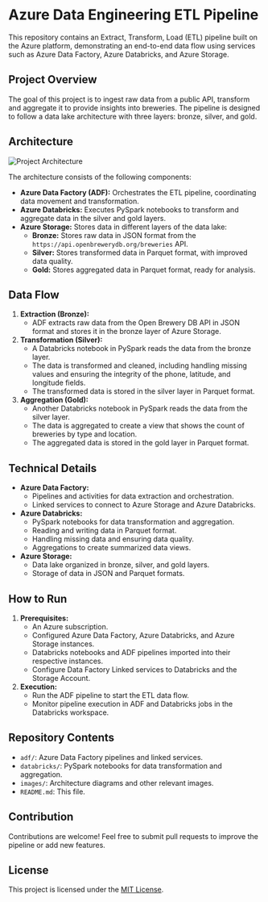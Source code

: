 # Azure Data Engineering ETL Pipeline

This repository contains an Extract, Transform, Load (ETL) pipeline built on the Azure platform, demonstrating an end-to-end data flow using services such as Azure Data Factory, Azure Databricks, and Azure Storage.

## Project Overview

The goal of this project is to ingest raw data from a public API, transform and aggregate it to provide insights into breweries. The pipeline is designed to follow a data lake architecture with three layers: bronze, silver, and gold.

## Architecture

![Project Architecture](link_to_your_architecture_image_here.png)

The architecture consists of the following components:

* **Azure Data Factory (ADF):** Orchestrates the ETL pipeline, coordinating data movement and transformation.
* **Azure Databricks:** Executes PySpark notebooks to transform and aggregate data in the silver and gold layers.
* **Azure Storage:** Stores data in different layers of the data lake:
    * **Bronze:** Stores raw data in JSON format from the `https://api.openbrewerydb.org/breweries` API.
    * **Silver:** Stores transformed data in Parquet format, with improved data quality.
    * **Gold:** Stores aggregated data in Parquet format, ready for analysis.

## Data Flow

1.  **Extraction (Bronze):**
    * ADF extracts raw data from the Open Brewery DB API in JSON format and stores it in the bronze layer of Azure Storage.
2.  **Transformation (Silver):**
    * A Databricks notebook in PySpark reads the data from the bronze layer.
    * The data is transformed and cleaned, including handling missing values and ensuring the integrity of the phone, latitude, and longitude fields.
    * The transformed data is stored in the silver layer in Parquet format.
3.  **Aggregation (Gold):**
    * Another Databricks notebook in PySpark reads the data from the silver layer.
    * The data is aggregated to create a view that shows the count of breweries by type and location.
    * The aggregated data is stored in the gold layer in Parquet format.

## Technical Details

* **Azure Data Factory:**
    * Pipelines and activities for data extraction and orchestration.
    * Linked services to connect to Azure Storage and Azure Databricks.
* **Azure Databricks:**
    * PySpark notebooks for data transformation and aggregation.
    * Reading and writing data in Parquet format.
    * Handling missing data and ensuring data quality.
    * Aggregations to create summarized data views.
* **Azure Storage:**
    * Data lake organized in bronze, silver, and gold layers.
    * Storage of data in JSON and Parquet formats.

## How to Run

1.  **Prerequisites:**
    * An Azure subscription.
    * Configured Azure Data Factory, Azure Databricks, and Azure Storage instances.
    * Databricks notebooks and ADF pipelines imported into their respective instances.
    * Configure Data Factory Linked services to Databricks and the Storage Account.
2.  **Execution:**
    * Run the ADF pipeline to start the ETL data flow.
    * Monitor pipeline execution in ADF and Databricks jobs in the Databricks workspace.

## Repository Contents

* `adf/`: Azure Data Factory pipelines and linked services.
* `databricks/`: PySpark notebooks for data transformation and aggregation.
* `images/`: Architecture diagrams and other relevant images.
* `README.md`: This file.

## Contribution

Contributions are welcome! Feel free to submit pull requests to improve the pipeline or add new features.

## License

This project is licensed under the [MIT License](link_to_your_license_here).
